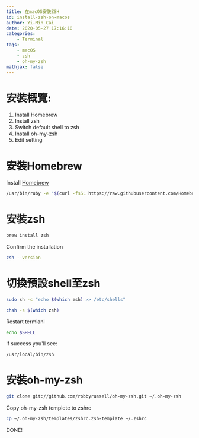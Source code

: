 ```yaml
---
title: 在macOS安裝ZSH
id: install-zsh-on-macos
author: Yi-Min Cai
date: 2020-05-27 17:16:10
categories:
    - Terminal
tags:
    - macOS
    - zsh
    - oh-my-zsh
mathjax: false
---
```

# 安裝概覽:
1. Install Homebrew
2. Install zsh
3. Switch default shell to zsh
4. Install oh-my-zsh
5. Edit setting

<!-- more -->

# 安裝Homebrew
Install [Homebrew](https://brew.sh/index_zh-tw "Homebrew")
```bash
/usr/bin/ruby -e "$(curl -fsSL https://raw.githubusercontent.com/Homebrew/install/master/install)"
```

# 安裝zsh
```bash
brew install zsh
```

Confirm the installation
```bash
zsh --version
```

# 切換預設shell至zsh

```bash
sudo sh -c "echo $(which zsh) >> /etc/shells"
```

```bash
chsh -s $(which zsh)
```

Restart termianl

```bash
echo $SHELL
```

if success you'll see:
```bash
/usr/local/bin/zsh
```

# 安裝oh-my-zsh
```bash
git clone git://github.com/robbyrussell/oh-my-zsh.git ~/.oh-my-zsh
```
Copy oh-my-zsh templete to zshrc
```bash
cp ~/.oh-my-zsh/templates/zshrc.zsh-template ~/.zshrc
```
DONE!